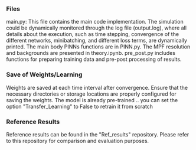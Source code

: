 ### Files
main.py: This file contains the main code implementation.
The simulation could be dynamically monitored through the log file (output.log), where all details about the execution, such as time stepping, convergence of the different networks, minibatching, and different loss terms, are dynamically printed.
The main body PINNs functions are in PINN.py.
The MPF resolution and backgrounds are presented in theory.ipynb.
pre_post.py includes functions for preparing training data and pre-post processing of results.


### Save of Weights/Learning
Weights are saved at each time interval after convergence. Ensure that the necessary directories or storage locations are properly configured for saving the weights. The model
is already pre-trained .. you can set the option "Transfer_Learning" to False to retrain it from scratch 

### Reference Results
Reference results can be found in the "Ref_results" repository. Please refer to this repository for comparison and evaluation purposes.
